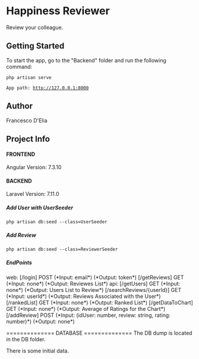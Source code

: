 
<h1>Happiness Reviewer</h1>
<p>Review your colleague.</p>

<h2>Getting Started</h2>
<p>To start the app, go to the "Backend" folder and run the following command: </p>
    <code>php artisan serve</code>

<code>App path: http://127.0.0.1:8000</code>

<h2>Author</h2>
<p>Francesco D'Elia</p>

<h2>Project Info</h2>

<h4>FRONTEND</h4>
<p>Angular Version: 7.3.10</p>

<h4>BACKEND</h4>
<p>Laravel Version: 7.11.0</p>

<h5>Add User with UserSeeder</h5>
    <code>php artisan db:seed --class=UserSeeder </code>

<h5>Add Review</h5>
    <code>php artisan db:seed --class=ReviewerSeeder</code>

<h5>EndPoints</h5>
    web:
        [/login] POST
            (*Input: email*)
            (*Output: token*)
        [/getReviews] GET
            (*Input: none*)
            (*Output: Reviewes List*)
    api:
        [/getUsers] GET
            (*Input: none*)
            (*Output: Users List to Review*)
        [/searchReviews/{userId}] GET
            (*Input: userId*)
            (*Output: Reviews Associated with the User*) 
        [/rankedList] GET
            (*Input: none*)
            (*Output: Ranked List*) 
        [/getDataToChart] GET
            (*Input: none*)
            (*Output: Average of Ratings for the Chart*)         
        [/addReview] POST
            (*Input: (idUser: number, review: string, rating: number)*)
            (*Output: none*) 

============== DATABASE ==============
The DB dump is located in the DB folder.

There is some initial data.

